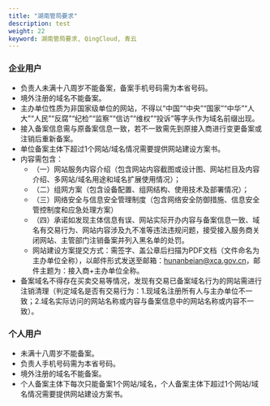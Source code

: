 ```yaml
---
title: "湖南管局要求"
description: test
weight: 22
keyword: 湖南管局要求, QingCloud, 青云
---
```




### **企业用户**

- 负责人未满十八周岁不能备案，备案手机号码需为本省号码。
- 境外注册的域名不能备案。
- 主办单位性质为非国家级单位的网站，不得以“中国”“中央”“国家”“中华”“人大”“人民”“反腐”“纪检”“监察”“信访”“维权”“投诉”等字头作为域名前缀出现。
- 接入备案信息需与原备案信息一致，若不一致需先到原接入商进行变更备案或注销后重新备案。
- 单位备案主体下超过1个网站/域名情况需要提供网站建设方案书。
- 内容需包含：
  - （一）网站服务内容介绍（包含网站内容截图或设计图、网站栏目及内容介绍、多网站/域名用途和域名扩展使用情况）；
  - （二）组网方案（包含设备配置、组网结构、使用技术及部署情况）；
  - （三）网络安全与信息安全管理制度（包含网络安全防御措施、信息安全管控制度和应急处理方案）
  - （四）承诺如发现主体信息有误、网站实际开办内容与备案信息一致、域名有交易行为、网站内容涉及九不准等违法违规问题，接受接入服务商关闭网站、主管部门注销备案并列入黑名单的处罚。
  - 网站建设方案提交方式：需签字、盖公章后扫描为PDF文档（文件命名为主办单位全称），以邮件形式发送至邮箱：hunanbeian@xca.gov.cn，邮件主题为：接入商+主办单位全称。
- 备案域名不得存在买卖交易等情况，发现有交易已备案域名行为的网站需进行注销清理（判定域名是否有交易行为：1.现域名注册所有人与主办单位不一致；2.域名实际访问的网站名称或内容与备案信息中的网站名称或内容不一致）。

### 个人用户

- 未满十八周岁不能备案。
- 负责人手机号码需为本省号码。
- 境外注册的域名不能备案。
- 个人备案主体下每次只能备案1个网站/域名，个人备案主体下超过1个网站/域名情况需要提供网站建设方案书。